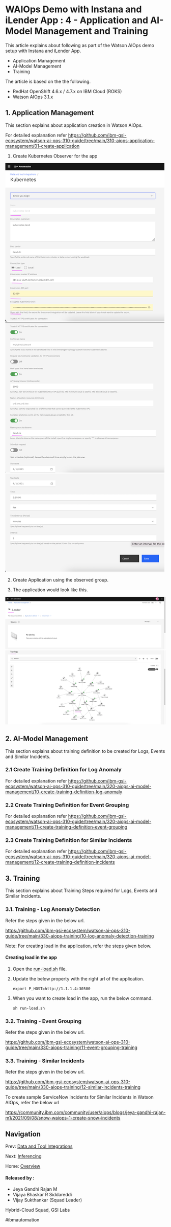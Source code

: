 # WAIOps Demo with Instana and iLender App : 4 - Application and AI-Model Management and Training

This article explains about following as part of the Watson AIOps demo setup with Instana and iLender App.

- Application Management
- AI-Model Management 
- Training

The article is based on the the following.

- RedHat OpenShift 4.6.x / 4.7.x on IBM Cloud (ROKS)
- Watson AIOps 3.1.x

## 1. Application Management

This section explains about application creation in Watson AIOps.

For detailed explanation refer https://github.com/ibm-gsi-ecosystem/watson-ai-ops-310-guide/tree/main/310-aiops-application-management/01-create-application

1. Create Kubernetes Observer for the app

<img src="images/image-00001.png">
<img src="images/image-00002.png">
<img src="images/image-00003.png">

2. Create Application using the observed group.

3. The application would look like this.

<img src="images/image-00009.png">
<img src="images/image-00010.png">

## 2. AI-Model Management 

This section explains about training definition to be created for Logs, Events and Similar Incidents.

### 2.1 Create Training Definition for Log Anomaly

For detailed explanation refer https://github.com/ibm-gsi-ecosystem/watson-ai-ops-310-guide/tree/main/320-aiops-ai-model-management/10-create-training-definition-log-anomaly

### 2.2 Create Training Definition for Event Grouping

For detailed explanation refer https://github.com/ibm-gsi-ecosystem/watson-ai-ops-310-guide/tree/main/320-aiops-ai-model-management/11-create-training-definition-event-grouping

### 2.3 Create Training Definition for Similar Incidents

For detailed explanation refer https://github.com/ibm-gsi-ecosystem/watson-ai-ops-310-guide/tree/main/320-aiops-ai-model-management/12-create-training-definition-incidents

## 3. Training

This section explains about Training Steps required for Logs, Events and Similar Incidents.

### 3.1. Training - Log Anomaly Detection

Refer the steps given in the below url. 

https://github.com/ibm-gsi-ecosystem/watson-ai-ops-310-guide/tree/main/330-aiops-training/10-log-anomaly-detection-training

Note: For creating load in the application, refer the steps given below.

#### Creating load in the app

1. Open the [run-load.sh](./files/run-load.sh) file.

2. Update the below property with the right url of the application.

    ```
    export P_HOST=http://1.1.1.4:30500
    ```

3. When you want to create load in the app, run the below command.

    ```
    sh run-load.sh
    ```

### 3.2. Training - Event Grouping

Refer the steps given in the below url. 

https://github.com/ibm-gsi-ecosystem/watson-ai-ops-310-guide/tree/main/330-aiops-training/11-event-grouping-training


### 3.3. Training - Similar Incidents

Refer the steps given in the below url. 

https://github.com/ibm-gsi-ecosystem/watson-ai-ops-310-guide/tree/main/330-aiops-training/12-similar-incidents-training


To create sample ServiceNow incidents for Similar Incidents in Watson AIOps, refer the below url

https://community.ibm.com/community/user/aiops/blogs/jeya-gandhi-rajan-m1/2021/09/08/snow-waiops-1-create-snow-incidents


## Navigation

Prev: [Data and Tool Integrations](https://community.ibm.com/community/user/aiops/blogs/jeya-gandhi-rajan-m1/2021/09/21/waiops-ins-ilender-3-data-tool-integration)

Next: [Inferencing](https://community.ibm.com/community/user/aiops/blogs/jeya-gandhi-rajan-m1/2021/09/21/waiops-ins-ilender-5-inferencing)

Home: [Overview](https://community.ibm.com/community/user/aiops/blogs/jeya-gandhi-rajan-m1/2021/09/21/waiops-ins-ilender-1-overview)


#### Released by :
- Jeya Gandhi Rajan M
- Vijaya Bhaskar R Siddareddi
- Vijay Sukthankar (Squad Leader)

Hybrid-Cloud Squad, GSI Labs

#ibmautomation